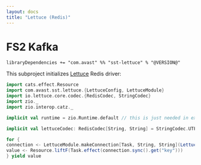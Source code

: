 ```yaml
---
layout: docs
title: "Lettuce (Redis)"
---
```


# FS2 Kafka

`libraryDependencies += "com.avast" %% "sst-lettuce" % "@VERSION@"`

This subproject initializes [Lettuce](https://lettuce.io) Redis driver:

```scala mdoc:silent
import cats.effect.Resource
import com.avast.sst.lettuce.{LettuceConfig, LettuceModule}
import io.lettuce.core.codec.{RedisCodec, StringCodec}
import zio._
import zio.interop.catz._

implicit val runtime = zio.Runtime.default // this is just needed in example

implicit val lettuceCodec: RedisCodec[String, String] = StringCodec.UTF8

for {
connection <- LettuceModule.makeConnection[Task, String, String](LettuceConfig("redis://localhost"))
value <- Resource.liftF(Task.effect(connection.sync().get("key")))
} yield value
```
